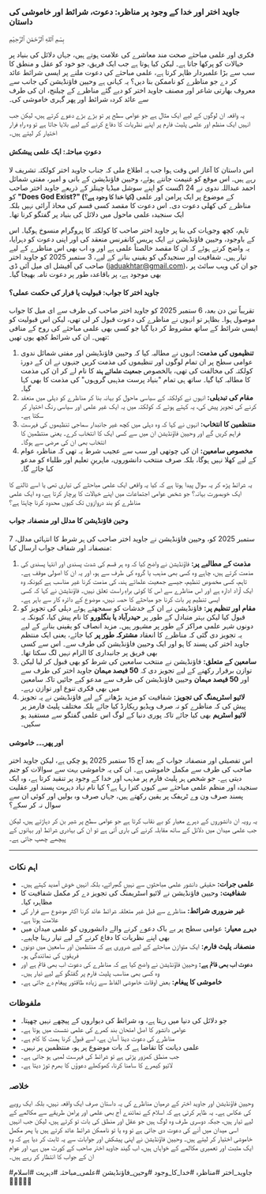 ### **جاوید اختر اور خدا کے وجود پر مناظرہ: دعوت، شرائط اور خاموشی کی داستان**

بِسْمِ ٱللهِ ٱلرَّحْمَٰنِ ٱلرَّحِيْمِ

فکری اور علمی مباحثے صحت مند معاشرے کی علامت ہوتے ہیں، جہاں دلائل کی بنیاد پر خیالات کو پرکھا جاتا ہے۔ لیکن کیا ہوتا ہے جب ایک فریق، جو خود کو عقل و منطق کا سب سے بڑا علمبردار ظاہر کرتا ہے، علمی مباحثے کی دعوت ملنے پر ایسی شرائط عائد کر دے جو مناظرے کو ناممکن بنا دیں؟ یہ کہانی ہے وحیین فاؤنڈیشن کی جانب سے معروف بھارتی شاعر اور مصنف جاوید اختر کو دیے گئے مناظرے کے چیلنج، ان کی طرف سے عائد کردہ شرائط اور پھر گہری خاموشی کی۔

یہ واقعہ ان لوگوں کے لیے ایک مثال ہے جو عوامی سطح پر تو بڑے بڑے دعوے کرتے ہیں، لیکن جب انہیں ایک منظم اور علمی پلیٹ فارم پر اپنے نظریات کا دفاع کرنے کے لیے بلایا جاتا ہے تو وہ راہِ فرار اختیار کر لیتے ہیں۔

#### **دعوتِ مباحثہ: ایک علمی پیشکش**

اس داستان کا آغاز اس وقت ہوا جب یہ اطلاع ملی کہ جناب جاوید اختر کولکتہ تشریف لا رہے ہیں۔ اس موقع کو غنیمت جانتے ہوئے، وحیین فاؤنڈیشن کے بانی و امیر، مفتی شمائل احمد عبداللہ ندوی نے 24 اگست کو اپنے سوشل میڈیا چینلز کے ذریعے جاوید اختر صاحب کو **"Does God Exist?" (کیا خدا کا وجود ہے؟)** کے موضوع پر ایک پرامن اور علمی مناظرے کی کھلی دعوت دی۔ اس دعوت کا مقصد کسی قسم کی محاذ آرائی نہیں بلکہ ایک سنجیدہ علمی ماحول میں دلائل کی بنیاد پر گفتگو کرنا تھا۔

تاہم، کچھ وجوہات کی بنا پر جاوید اختر صاحب کا کولکتہ کا پروگرام منسوخ ہوگیا۔ اس کے باوجود، وحیین فاؤنڈیشن نے ایک پریس کانفرنس منعقد کی اور اپنی دعوت کو دہرایا، یہ واضح کرتے ہوئے کہ ان کا مقصد خالصتاً علمی ہے اور وہ اب بھی اس مناظرے کے لیے تیار ہیں۔ شفافیت اور سنجیدگی کو یقینی بنانے کے لیے، 3 ستمبر 2025 کو جاوید اختر صاحب کی آفیشل ای میل آئی ڈی (jaduakhtar@gmail.com)، جو ان کی ویب سائٹ پر بھی موجود ہے، پر باقاعدہ طور پر دعوت نامہ بھیجا گیا۔

#### **جاوید اختر کا جواب: قبولیت یا فرار کی حکمت عملی؟**

تقریباً تین دن بعد، 6 ستمبر 2025 کو جاوید اختر صاحب کی طرف سے ای میل کا جواب موصول ہوا۔ بظاہر تو انہوں نے مناظرے کی دعوت قبول کر لی تھی، لیکن اس قبولیت کو ایسی شرائط کے ساتھ مشروط کر دیا گیا جو کسی بھی علمی مباحثے کی روح کے منافی تھیں۔ ان کی شرائط کچھ یوں تھیں:

1.  **تنظیموں کی مذمت:** انہوں نے مطالبہ کیا کہ وحیین فاؤنڈیشن اور مفتی شمائل ندوی عوامی سطح پر ان تمام لوگوں اور تنظیموں کی مذمت کریں جنہوں نے ان کے دورۂ کولکتہ کی مخالفت کی تھی، بالخصوص **جمعیت علمائے ہند** کا نام لے کر ان کی مذمت کا مطالبہ کیا گیا۔ ساتھ ہی تمام "بنیاد پرست مذہبی گروہوں" کی مذمت کا بھی کہا گیا۔
2.  **مقام کی تبدیلی:** انہوں نے کولکتہ کے سیاسی ماحول کو بہانہ بنا کر مناظرے کو دہلی میں منعقد کرنے کی تجویز پیش کی، یہ کہتے ہوئے کہ کولکتہ میں یہ ایک غیر علمی اور سیاسی رنگ اختیار کر سکتا ہے۔
3.  **منتظمین کا انتخاب:** انہوں نے کہا کہ وہ دہلی میں کچھ غیر جانبدار سماجی تنظیموں کی فہرست فراہم کریں گے اور وحیین فاؤنڈیشن ان میں سے کسی ایک کا انتخاب کرے۔ یعنی منتظمین کا انتخاب بھی ان کی مرضی سے ہوگا۔
4.  **مخصوص سامعین:** ان کی چوتھی اور سب سے عجیب شرط یہ تھی کہ مناظرہ عوام کے لیے کھلا نہیں ہوگا، بلکہ صرف منتخب دانشوروں، ماہرینِ تعلیم اور طلباء کو مدعو کیا جائے گا۔

یہ شرائط پڑھ کر یہ سوال پیدا ہوتا ہے کہ کیا یہ واقعی ایک علمی مباحثے کی تیاری تھی یا اسے ٹالنے کا ایک خوبصورت بہانہ؟ جو شخص عوامی اجتماعات میں اپنے خیالات کا پرچار کرتا ہے، وہ ایک علمی مناظرے کو بند دروازوں تک کیوں محدود کرنا چاہتا ہے؟

#### **وحین فاؤنڈیشن کا مدلل اور منصفانہ جواب**

7 ستمبر 2025 کو، وحیین فاؤنڈیشن نے جاوید اختر صاحب کی ہر شرط کا انتہائی مدلل، منصفانہ اور شفاف جواب ارسال کیا:

1.  **مذمت کے مطالبے پر:** فاؤنڈیشن نے واضح کیا کہ وہ ہر قسم کی شدت پسندی اور انتہا پسندی کی مذمت کرتے ہیں، چاہے وہ کسی بھی مذہب یا گروہ کی طرف سے ہو، اور یہ ان کا اصولی موقف ہے۔ تاہم، کسی مخصوص تنظیم، جیسے جمعیت علمائے ہند، کی مذمت کرنا غیر مناسب ہے کیونکہ وہ ایک آزاد ادارہ ہے اور اس مناظرے سے اس کا کوئی براہِ راست تعلق نہیں۔ فاؤنڈیشن نے کہا کہ کسی ایسی تنظیم پر بات کرنا جو مباحثے کا حصہ نہیں، موضوع کے دائرہ کار سے باہر ہے۔
2.  **مقام اور تنظیم پر:** فاؤنڈیشن نے ان کے خدشات کو سمجھتے ہوئے دہلی کی تجویز کو قبول کیا لیکن بہتر متبادل کے طور پر **حیدرآباد یا بنگلورو** کا نام پیش کیا، کیونکہ یہ دونوں شہر علمی مراکز کے طور پر مشہور ہیں۔ مزید انصاف کو یقینی بنانے کے لیے یہ تجویز دی گئی کہ مناظرے کا انعقاد **مشترکہ طور پر** کیا جائے، یعنی ایک منتظم جاوید اختر کی پسند کا ہو اور ایک وحیین فاؤنڈیشن کی طرف سے۔ اس سے کسی بھی فریق پر جانبداری کا الزام نہیں لگ سکتا تھا۔
3.  **سامعین کے متعلق:** فاؤنڈیشن نے منتخب سامعین کی شرط کو بھی قبول کر لیا لیکن توازن برقرار رکھنے کے لیے تجویز دی کہ **50 فیصد مہمان** جاوید اختر کی طرف سے اور **50 فیصد مہمان** وحیین فاؤنڈیشن کی طرف سے مدعو کیے جائیں تاکہ سامعین میں بھی فکری تنوع اور توازن رہے۔
4.  **لائیو اسٹریمنگ کی تجویز:** شفافیت کو مزید بڑھانے کے لیے فاؤنڈیشن نے یہ تجویز پیش کی کہ مناظرے کو نہ صرف ویڈیو ریکارڈ کیا جائے بلکہ مختلف پلیٹ فارمز پر **لائیو اسٹریم** بھی کیا جائے تاکہ پوری دنیا کے لوگ اس علمی گفتگو سے مستفید ہو سکیں۔

#### **اور پھر۔۔۔ خاموشی**

اس تفصیلی اور منصفانہ جواب کے بعد آج 15 ستمبر 2025 ہو چکی ہے، لیکن جاوید اختر صاحب کی طرف سے مکمل خاموشی ہے۔ ان کی یہ خاموشی بہت سے سوالات کو جنم دیتی ہے۔ جو شخص ہر پلیٹ فارم پر مذہب اور خدا کے وجود پر تنقید کرتا ہے، وہ ایک سنجیدہ اور منظم علمی مباحثے سے کیوں کترا رہا ہے؟ کیا نام نہاد دہریت پسند اور عقلیت پسند صرف ون وے ٹریفک پر یقین رکھتے ہیں، جہاں صرف وہ بولیں اور کوئی ان سے سوال نہ کر سکے؟

یہ رویہ ان دانشوروں کے دہرے معیار کو بے نقاب کرتا ہے جو عوامی سطح پر شیر بن کر دہاڑتے ہیں، لیکن جب علمی میدان میں دلائل کے ساتھ مقابلہ کرنے کی باری آتی ہے تو ان کی بہادری شرائط اور بہانوں کے پیچھے چھپ جاتی ہے۔

---

### **اہم نکات**

*   **علمی جرات:** حقیقی دانشور علمی مباحثوں سے نہیں گھبراتے، بلکہ انہیں خوش آمدید کہتے ہیں۔
*   **شفافیت:** وحیین فاؤنڈیشن نے لائیو اسٹریمنگ کی تجویز دے کر مکمل شفافیت کا مظاہرہ کیا۔
*   **غیر ضروری شرائط:** مناظرے سے قبل غیر متعلقہ شرائط عائد کرنا اکثر موضوع سے فرار کی علامت ہوتا ہے۔
*   **دہرے معیار:** عوامی سطح پر بے باک دعوے کرنے والے دانشوروں کو علمی میدان میں بھی اپنے نظریات کا دفاع کرنے کے لیے تیار رہنا چاہیے۔
*   **منصفانہ پلیٹ فارم:** ایک متوازن مباحثے کے لیے ضروری ہے کہ منتظمین اور سامعین میں دونوں فریقوں کی نمائندگی ہو۔
*   **دعوت اب بھی قائم ہے:** وحیین فاؤنڈیشن نے واضح کیا ہے کہ مناظرے کی دعوت اب بھی قائم ہے اور وہ کسی بھی مناسب پلیٹ فارم پر گفتگو کے لیے تیار ہیں۔
*   **خاموشی کا پیغام:** بعض اوقات خاموشی الفاظ سے زیادہ طاقتور پیغام دے جاتی ہے۔

### **ملفوظات**

*   جو دلائل کی دنیا میں رہتا ہے، وہ شرائط کی دیواروں کے پیچھے نہیں چھپتا۔
*   عوامی دانشور کا اصل امتحان بند کمرے کی علمی نشست میں ہوتا ہے۔
*   مناظرے کی دعوت دینا آسان ہے، اسے قبول کرنا ہمت کا کام ہے۔
*   علمی دیانت کا تقاضا ہے کہ بات موضوع پر ہو، منتظمین پر نہیں۔
*   جب منطق کمزور پڑتی ہے تو شرائط کی فہرست لمبی ہو جاتی ہے۔
*   لائیو کیمرے کا سامنا کرنا، کھوکھلے دعوؤں کا بھرم توڑ دیتا ہے۔

### **خلاصہ**

وحیین فاؤنڈیشن اور جاوید اختر کے درمیان مناظرے کی یہ داستان صرف ایک واقعہ نہیں، بلکہ ایک رویے کی عکاس ہے۔ یہ ظاہر کرتی ہے کہ اسلام کے نمائندے آج بھی علمی اور پرامن طریقے سے مکالمے کے لیے تیار ہیں، جبکہ دوسری طرف وہ لوگ ہیں جو عقل اور منطق کی بات تو کرتے ہیں، لیکن جب انہیں اسی میدان میں آنے کی دعوت دی جاتی ہے تو وہ یا تو ناممکن شرائط عائد کرتے ہیں یا پھر مکمل خاموشی اختیار کر لیتے ہیں۔ وحیین فاؤنڈیشن نے اپنی پیشکش اور جوابات سے یہ ثابت کر دیا ہے کہ وہ ایک مثبت اور تعمیری مکالمے کے خواہاں ہیں، اب گیند جاوید اختر صاحب کے کورٹ میں ہے، اور عوام ان کے جواب کا انتظار کر رہے ہیں۔

#جاوید_اختر #مناظرہ #خدا_کا_وجود #وحین_فاؤنڈیشن #علمی_مباحثہ #دہریت #اسلام
💬🤔💡🎤❌